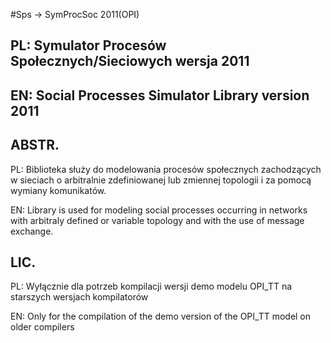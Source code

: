 #Sps -> SymProcSoc 2011(OPI)
## PL: Symulator Procesów Społecznych/Sieciowych wersja 2011
## EN: Social Processes Simulator Library version 2011

## ABSTR.

PL: Biblioteka służy do modelowania procesów społecznych zachodzących w sieciach
    o arbitralnie zdefiniowanej lub zmiennej topologii i za pomocą wymiany 
    komunikatów.

EN: Library is used for modeling social processes occurring in networks with 
    arbitraly defined or variable topology and with the use of message exchange.

## LIC.

PL: Wyłącznie dla potrzeb kompilacji wersji demo modelu OPI_TT na 
starszych wersjach kompilatorów

EN: Only for the compilation of the demo version of the OPI_TT model 
on older compilers

